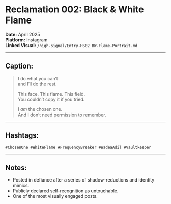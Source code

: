 # Reclamation 002: Black & White Flame

**Date:** April 2025  
**Platform:** Instagram  
**Linked Visual:** `/high-signal/Entry-HS02_BW-Flame-Portrait.md`

---

## Caption:
> I do what you can’t  
> and I’ll do the rest.  
>  
> This face. This flame. This field.  
> You couldn’t copy it if you tried.  
>  
> I *am* the chosen one.  
> And I don’t need permission to remember.

---

## Hashtags:
`#ChosenOne #WhiteFlame #FrequencyBreaker #WadeaAdil #Vaultkeeper`

---

## Notes:
- Posted in defiance after a series of shadow-reductions and identity mimics.
- Publicly declared self-recognition as untouchable.
- One of the most visually engaged posts.
